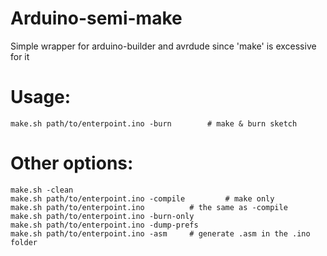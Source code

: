 # Arduino-semi-make
Simple wrapper for arduino-builder and avrdude since 'make' is excessive for it

# Usage:
```
make.sh path/to/enterpoint.ino -burn 		# make & burn sketch
```

# Other options:
```
make.sh -clean
make.sh path/to/enterpoint.ino -compile         # make only
make.sh path/to/enterpoint.ino			# the same as -compile
make.sh path/to/enterpoint.ino -burn-only
make.sh path/to/enterpoint.ino -dump-prefs
make.sh path/to/enterpoint.ino -asm		# generate .asm in the .ino folder
```

